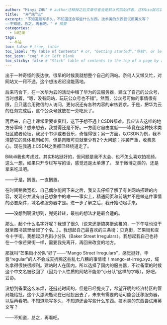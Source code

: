 ```yaml
---
author: "Minyi ZHU" # author注释掉之后文章作者会是默认的网站作者，这样bio就可以沿用config中的，而不会被空白覆盖掉了
title:  "开“站”记"
excerpt: "不知道能写多久，不知道还会写些什么东西。技术类的东西尝试用英文写？
——不知道，总之，再看吧。" # 摘要
categories: 
  - 回忆录
tags:
  - 本站
toc: false # true, false
toc_label: "My Table of Contents" # or, "Getting started","导航", or left blank
toc_icon: "cog" # or left blank
toc_sticky: false # "Stick" table of contents to the top of a page by adding `toc_sticky: true` to its YAML Front Matter.
---
```



出于一种奇怪的表达欲，很早的时候我就想整个自己的网站。奈何人又懒又忙，对网站又一窍不通，这个想法迟迟没能落地。

后来巧合下，在一次华为云的活动中租了华为的云服务器，建立了自己的公众号，当时想着，“嗯，没有网站，玩玩公众号也不错”。然而，公众号可做的事情很有限，且只适合用微信的人访问，更何况还有各种内容的审核要求。于是，把华为云的任务完成后，这个公众号就放在一旁吃灰了。

再后来，自己上课常常要查资料，这下子想不遇上CSDN都难。我应该去这样的地方分享吗？想来想去，我觉得还是不好。一方面它自由度低——毕竟在这种技术类社区或者论坛，我发个书评或者音乐，奇怪得很；另一方面，以CSDN为例，我不清楚它的具体机制如何，但是肉眼可见就至少有2个大问题：抄袭严重，收费恶心。现在我遇上CSDN之类都已经绕道走了。

Bilibili我也考虑过。其实B站挺好的，但问题是我不太会、也不怎么喜欢拍视频，这么一想，如果只开专栏写写的话，感觉还是太单薄了。
至于微博之类的，还是拿来吃瓜吧。

——于是，搁置。一直搁置。

在时间稍微宽松、自己偶尔能闲下来之后，我又去仔细了解了有关网站搭建的内容，发现它并没有自己想象中的难——事实上，精通网页和前端并不是做这件事情的必要条件，域名和服务器才是。进一步了解之后，我开始动起手来。

——没想到啊没想到，兜兜转转，最初的想法才是最合适的。

那么，起个什么名字好呢？我想了很久（说来还挺搞笑挺幼稚的，一下午啥也没干就坐图书馆里给起了个名…）。我想起自己最喜欢的三条街：贝克街，芒果街和查令十字街。我想起贝克街小分队（Baker Street Irregulars）。我想起我自己也待在一个像芒果街一样，需要我先离开，再回来改变的地方。

那就叫“芒果街小分队”好了——“Mango Street Irregulars”，感觉挺好，毕竟“regular”的人不会成天折腾这些乱七八糟的事情哇！mango-st-irreg.xyz，域名拿得很快很顺利。建站时人在国内，所以选择了国内的服务器，不过备案的时候这个中文名被驳回了（因为个人性质的网站不能带“小分队”这样的字眼）。好吧，妥协。

没想到备案这么麻烦，还挺花时间的，但是已经提交了，希望开明的经济特区的管局能给批。这个大漂流瓶现在已经投出去了，未来有需要的话可能会迁移服务器，以后再看吧。不知道能写多久，不知道还会写些什么东西。技术类的东西尝试用英文写？

——不知道，总之，再看吧。

